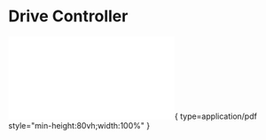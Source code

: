 # Drive Controller

![Drive Schematic REV B](<SCH_DriveControllerREV_B.pdf>){ type=application/pdf style="min-height:80vh;width:100%" }
